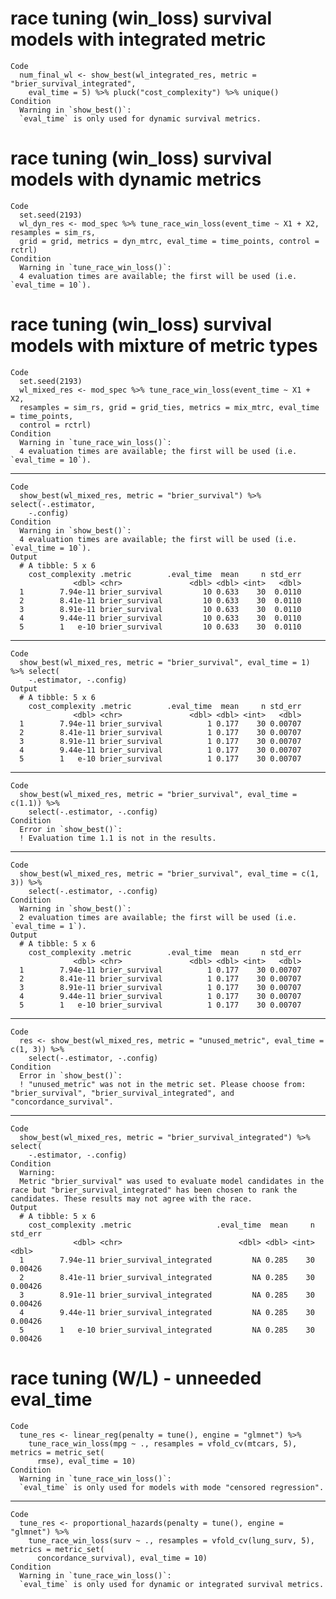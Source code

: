 # race tuning (win_loss) survival models with integrated metric

    Code
      num_final_wl <- show_best(wl_integrated_res, metric = "brier_survival_integrated",
        eval_time = 5) %>% pluck("cost_complexity") %>% unique()
    Condition
      Warning in `show_best()`:
      `eval_time` is only used for dynamic survival metrics.

# race tuning (win_loss) survival models with dynamic metrics

    Code
      set.seed(2193)
      wl_dyn_res <- mod_spec %>% tune_race_win_loss(event_time ~ X1 + X2, resamples = sim_rs,
      grid = grid, metrics = dyn_mtrc, eval_time = time_points, control = rctrl)
    Condition
      Warning in `tune_race_win_loss()`:
      4 evaluation times are available; the first will be used (i.e. `eval_time = 10`).

# race tuning (win_loss) survival models with mixture of metric types

    Code
      set.seed(2193)
      wl_mixed_res <- mod_spec %>% tune_race_win_loss(event_time ~ X1 + X2,
      resamples = sim_rs, grid = grid_ties, metrics = mix_mtrc, eval_time = time_points,
      control = rctrl)
    Condition
      Warning in `tune_race_win_loss()`:
      4 evaluation times are available; the first will be used (i.e. `eval_time = 10`).

---

    Code
      show_best(wl_mixed_res, metric = "brier_survival") %>% select(-.estimator,
        -.config)
    Condition
      Warning in `show_best()`:
      4 evaluation times are available; the first will be used (i.e. `eval_time = 10`).
    Output
      # A tibble: 5 x 6
        cost_complexity .metric        .eval_time  mean     n std_err
                  <dbl> <chr>               <dbl> <dbl> <int>   <dbl>
      1        7.94e-11 brier_survival         10 0.633    30  0.0110
      2        8.41e-11 brier_survival         10 0.633    30  0.0110
      3        8.91e-11 brier_survival         10 0.633    30  0.0110
      4        9.44e-11 brier_survival         10 0.633    30  0.0110
      5        1   e-10 brier_survival         10 0.633    30  0.0110

---

    Code
      show_best(wl_mixed_res, metric = "brier_survival", eval_time = 1) %>% select(
        -.estimator, -.config)
    Output
      # A tibble: 5 x 6
        cost_complexity .metric        .eval_time  mean     n std_err
                  <dbl> <chr>               <dbl> <dbl> <int>   <dbl>
      1        7.94e-11 brier_survival          1 0.177    30 0.00707
      2        8.41e-11 brier_survival          1 0.177    30 0.00707
      3        8.91e-11 brier_survival          1 0.177    30 0.00707
      4        9.44e-11 brier_survival          1 0.177    30 0.00707
      5        1   e-10 brier_survival          1 0.177    30 0.00707

---

    Code
      show_best(wl_mixed_res, metric = "brier_survival", eval_time = c(1.1)) %>%
        select(-.estimator, -.config)
    Condition
      Error in `show_best()`:
      ! Evaluation time 1.1 is not in the results.

---

    Code
      show_best(wl_mixed_res, metric = "brier_survival", eval_time = c(1, 3)) %>%
        select(-.estimator, -.config)
    Condition
      Warning in `show_best()`:
      2 evaluation times are available; the first will be used (i.e. `eval_time = 1`).
    Output
      # A tibble: 5 x 6
        cost_complexity .metric        .eval_time  mean     n std_err
                  <dbl> <chr>               <dbl> <dbl> <int>   <dbl>
      1        7.94e-11 brier_survival          1 0.177    30 0.00707
      2        8.41e-11 brier_survival          1 0.177    30 0.00707
      3        8.91e-11 brier_survival          1 0.177    30 0.00707
      4        9.44e-11 brier_survival          1 0.177    30 0.00707
      5        1   e-10 brier_survival          1 0.177    30 0.00707

---

    Code
      res <- show_best(wl_mixed_res, metric = "unused_metric", eval_time = c(1, 3)) %>%
        select(-.estimator, -.config)
    Condition
      Error in `show_best()`:
      ! "unused_metric" was not in the metric set. Please choose from: "brier_survival", "brier_survival_integrated", and "concordance_survival".

---

    Code
      show_best(wl_mixed_res, metric = "brier_survival_integrated") %>% select(
        -.estimator, -.config)
    Condition
      Warning:
      Metric "brier_survival" was used to evaluate model candidates in the race but "brier_survival_integrated" has been chosen to rank the candidates. These results may not agree with the race.
    Output
      # A tibble: 5 x 6
        cost_complexity .metric                   .eval_time  mean     n std_err
                  <dbl> <chr>                          <dbl> <dbl> <int>   <dbl>
      1        7.94e-11 brier_survival_integrated         NA 0.285    30 0.00426
      2        8.41e-11 brier_survival_integrated         NA 0.285    30 0.00426
      3        8.91e-11 brier_survival_integrated         NA 0.285    30 0.00426
      4        9.44e-11 brier_survival_integrated         NA 0.285    30 0.00426
      5        1   e-10 brier_survival_integrated         NA 0.285    30 0.00426

# race tuning (W/L) - unneeded eval_time

    Code
      tune_res <- linear_reg(penalty = tune(), engine = "glmnet") %>%
        tune_race_win_loss(mpg ~ ., resamples = vfold_cv(mtcars, 5), metrics = metric_set(
          rmse), eval_time = 10)
    Condition
      Warning in `tune_race_win_loss()`:
      `eval_time` is only used for models with mode "censored regression".

---

    Code
      tune_res <- proportional_hazards(penalty = tune(), engine = "glmnet") %>%
        tune_race_win_loss(surv ~ ., resamples = vfold_cv(lung_surv, 5), metrics = metric_set(
          concordance_survival), eval_time = 10)
    Condition
      Warning in `tune_race_win_loss()`:
      `eval_time` is only used for dynamic or integrated survival metrics.

